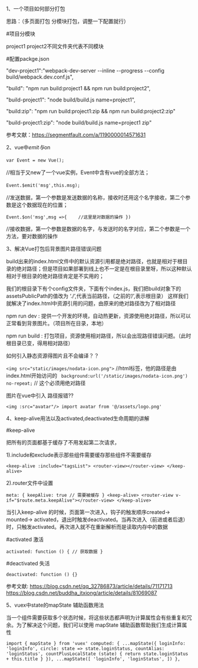 1、一个项目如何部分打包

思路：（多页面打包  分模块打包，调整一下配置就行）

#项目分模块

project1 project2不同文件夹代表不同模块

#配置packge.json

"dev-project1":"webpack-dev-server --inline --progress --config build/webpack.dev.conf.js",

"build": "npm run build:project1 && npm run build:project2",

"build-project1": "node build/build.js name=project1",

"build:zip": "npm run build:project1:zip && npm run build:project2:zip"

"build-project1:zip": "node build/build.js name=project1 zip"

参考文献：https://segmentfault.com/a/1190000014571631

2、vue中$emit与$on

`var Event = new Vue();`　　

//相当于又new了一个vue实例，Event中含有vue的全部方法；

`Event.$emit('msg',this.msg);　`　

//发送数据，第一个参数是发送数据的名称，接收时还用这个名字接收，第二个参数是这个数据现在的位置；

`Event.$on('msg',msg =>{　　
    //这里是对数据的操作
})`

//接收数据，第一个参数是数据的名字，与发送时的名字对应，第二个参数是一个方法，要对数据的操作


3、解决Vue打包后背景图片路径错误问题

build出来的index.html文件中的默认资源引用都是绝对路径，也就是相对于根目录的绝对路径；但是项目如果部署到线上也不一定是在根目录里呀，所以这种默认相对于根目录的绝对路径肯定是不实用的；

我们的根目录下有个config文件夹，下面有个index.js，我们把build对象下的assetsPublicPath的值改为 ‘./’,代表当前路径，（之前的’/’,表示根目录）
这样我们就解决了index.html中资源引用的问题，由原来的绝对路径改为了相对路径 

 npm run dev : 提供一个开发的环境，自动热更新，资源使用绝对路径，所以可以正常看到背景图片。（项目所在目录，本地）

 npm run build : 打包项目，资源使用相对路径，所以会出现路径错误问题。（此时根目录已变，得用相对路径）
 
 如何引入静态资源得图片且不会编译？？
 
 `<img src="static/images/nodata-icon.png">` //html标签，他的路径是由index.html开始访问的
` background:url('/static/images/nodata-icon.png') no-repeat;` // 这个必须用绝对路径

图片在vue中引入 路径报错??

`<img :src="avatar"/>
import avatar from '@/assets/logo.png'`

4、keep-alive用法以及activated,deactivated生命周期的讲解

#keep-alive

把所有的页面都基于缓存了不用发起第二次请求，

1).include和exclude表示那些组件需要缓存那些组件不需要缓存

`
<keep-alive :include="tagsList">
    <router-view></router-view>
</keep-alive>
`

2).router文件中设置

`
meta: {
    keepAlive: true // 需要被缓存
}
 <keep-alive>
    <router-view v-if="$route.meta.keepAlive"></router-view>
 </keep-alive>
`


  当引入keep-alive 的时候，页面第一次进入，钩子的触发顺序created-> mounted-> activated，退出时触发deactivated。当再次进入（前进或者后退）时，只触发activated。再次进入就不在重新解析而是读取内存中的数据
 
 #activated 激活
 
 `activated: function () {
     // 获取数据
  }`
  
 #deactivated 失活
 
 `
 deactivated: function () {}
 `
 
参考文献:
    https://blog.csdn.net/qq_32786873/article/details/71171713  https://blog.csdn.net/buddha_itxiong/article/details/81069087
    
5、vuex中state的mapState 辅助函数用法

当一个组件需要获取多个状态时候，将这些状态都声明为计算属性会有些重复和冗余。为了解决这个问题，我们可以使用 mapState 辅助函数帮助我们生成计算属性

`import { mapState } from 'vuex'
computed: {
     ...mapState({
        loginInfo: 'loginInfo',
        circle: state => state.loginStatus,
        countAlias: 'loginStatus',
        countPlusLocalState (state) {
            return state.loginStatus + this.title
        }
    }),
    ...mapState([
        'loginInfo',
        'loginStatus',
    ])
  },`
